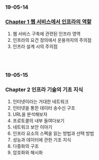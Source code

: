### 19-05-14
### [Chapter 1 웹 서비스에서 인프라의 역할](https://github.com/src8655/cafe24_6/tree/master/3.%EC%9D%B8%ED%94%84%EB%9D%BC/Chapter%201%20%EC%9B%B9%20%EC%84%9C%EB%B9%84%EC%8A%A4%EC%97%90%EC%84%9C%20%EC%9D%B8%ED%94%84%EB%9D%BC%EC%9D%98%20%EC%97%AD%ED%95%A0)
1. 웹 서비스 구축에 관련된 인프라 영역 
1. 인프라의 요건 정의에서 운용까지의 주의점 
1. 인프라 설계 시의 주의점 
### 　
### 19-05-15
### Chapter 2 인프라 기술의 기초 지식
1. 인터넷이라는 거대한 네트워크 
2. 인터넷을 통한 데이터 송수신 구조 
2. URL을 분석해보자 
2. 프로토콜의 내부 들여다보기 
2. 네트워크 보안 이야기 
2. 인프라 요소의 스펙을 읽는 방법과 선택 방법 
2. 성능과 데이터에 관한 기초 지식 
2. 다중화의 구조
2. 암호화와 해시화 
